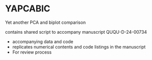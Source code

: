 # YAPCABIC
Yet another PCA and biplot comparison

contains shared script to accompany manuscript QUQU-D-24-00734 
- accompanying data and code
- replicates numerical contents and code listings in the manuscript
- For review process
